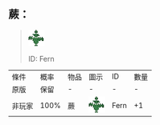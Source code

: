## 蕨：

> <img src="./mc_icon/decorations/fern.png">
>
> ID: Fern

<table>
	<tablebody>
		<tr>
			<td>條件</td>
			<td>概率</td>
			<td>物品</td>
			<td>圖示</td>
			<td>ID</td>
			<td>數量</td>
		</tr>
		<tr>
			<td>原版</td>
			<td>保留</td>
			<td>-</td>
			<td>-</td>
			<td>-</td>
			<td>-</td>
		</tr>
		<tr>
			<td>非玩家</td>
			<td>100%</td>
			<td>蕨</td>
			<td><img src="./mc_icon/decorations/fern.png"></td>
			<td>Fern</td>
			<td>+1</td>
		</tr>
	</tablebody>
</table>